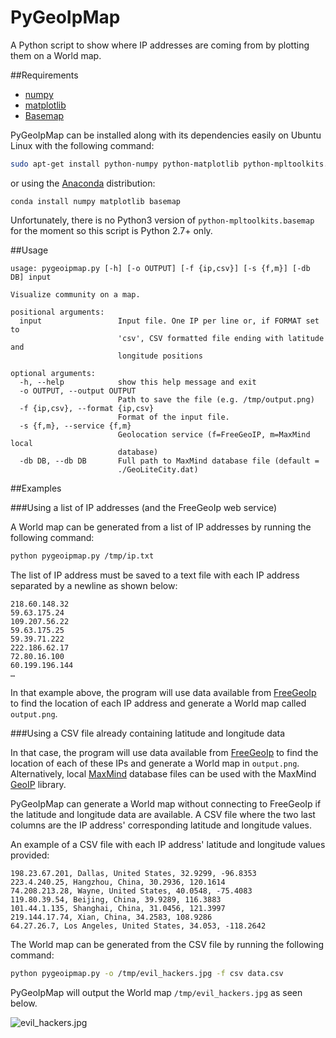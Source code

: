 # PyGeoIpMap


A Python script to show where IP addresses are coming from by plotting them on a World map.

##Requirements

* [numpy](http://www.numpy.org/)
* [matplotlib](http://matplotlib.org/)
* [Basemap](http://matplotlib.org/basemap/)

PyGeoIpMap can be installed along with its dependencies easily on Ubuntu Linux with the following command:

```bash
sudo apt-get install python-numpy python-matplotlib python-mpltoolkits.basemap
```

or using the [Anaconda](http://continuum.io/downloads) distribution:

```
conda install numpy matplotlib basemap
```

Unfortunately, there is no Python3 version of `python-mpltoolkits.basemap` for the moment so this script is Python 2.7+ only.

##Usage

```
usage: pygeoipmap.py [-h] [-o OUTPUT] [-f {ip,csv}] [-s {f,m}] [-db DB] input

Visualize community on a map.

positional arguments:
  input                 Input file. One IP per line or, if FORMAT set to
                        'csv', CSV formatted file ending with latitude and
                        longitude positions

optional arguments:
  -h, --help            show this help message and exit
  -o OUTPUT, --output OUTPUT
                        Path to save the file (e.g. /tmp/output.png)
  -f {ip,csv}, --format {ip,csv}
                        Format of the input file.
  -s {f,m}, --service {f,m}
                        Geolocation service (f=FreeGeoIP, m=MaxMind local
                        database)
  -db DB, --db DB       Full path to MaxMind database file (default =
                        ./GeoLiteCity.dat)
```

##Examples

###Using a list of IP addresses (and the FreeGeoIp web service)

A World map can be generated from a list of IP addresses by running the following command:

```bash
python pygeoipmap.py /tmp/ip.txt
```

The list of IP address must be saved to a text file with each IP
address separated by a newline as shown below:

```
218.60.148.32
59.63.175.24
109.207.56.22
59.63.175.25
59.39.71.222
222.186.62.17
72.80.16.100
60.199.196.144
…
```

In that example above, the program will use data available from
[FreeGeoIp](http://freegeoip.net/) to find the location of each IP address and generate a World map called `output.png`.

###Using a CSV file already containing latitude and longitude data

In that case, the program will use data available from [FreeGeoIp](http://freegeoip.net/) to find the location of each of these IPs and generate a World map in `output.png`. Alternatively, local [MaxMind](http://dev.maxmind.com/geoip/legacy/geolite/) database files can be used with the MaxMind [GeoIP](https://github.com/maxmind/geoip-api-python) library.

PyGeoIpMap can generate a World map without connecting to FreeGeoIp if the latitude and longitude data are available.
A CSV file where the two last columns are the IP address' corresponding latitude and longitude values.

An example of a CSV file with each IP address' latitude and longitude values provided:

```
198.23.67.201, Dallas, United States, 32.9299, -96.8353
223.4.240.25, Hangzhou, China, 30.2936, 120.1614
74.208.213.28, Wayne, United States, 40.0548, -75.4083
119.80.39.54, Beijing, China, 39.9289, 116.3883
101.44.1.135, Shanghai, China, 31.0456, 121.3997
219.144.17.74, Xian, China, 34.2583, 108.9286
64.27.26.7, Los Angeles, United States, 34.053, -118.2642
```

The World map can be generated from the CSV file by running the following command:

```bash
python pygeoipmap.py -o /tmp/evil_hackers.jpg -f csv data.csv
```

PyGeoIpMap will output the World map `/tmp/evil_hackers.jpg` as seen below.

![evil_hackers.jpg](http://i.imgur.com/IGIaKDb.jpg)
